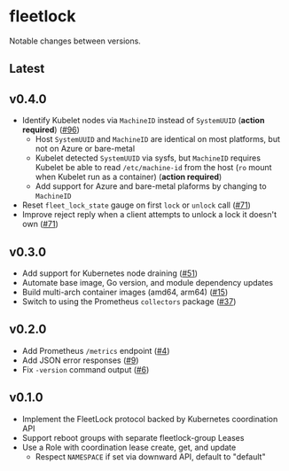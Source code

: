 # fleetlock

Notable changes between versions.

## Latest

## v0.4.0

* Identify Kubelet nodes via `MachineID` instead of `SystemUUID` (**action required**) ([#96](https://github.com/poseidon/fleetlock/pull/96))
  * Host `SystemUUID` and `MachineID` are identical on most platforms, but not on Azure or bare-metal
  * Kubelet detected `SystemUUID` via sysfs, but `MachineID` requires Kubelet
  be able to read `/etc/machine-id` from the host (`ro` mount when Kubelet
  run as a container) (**action required**)
  * Add support for Azure and bare-metal plaforms by changing to `MachineID`
* Reset `fleet_lock_state` gauge on first `lock` or `unlock` call ([#71](https://github.com/poseidon/fleetlock/pull/71))
* Improve reject reply when a client attempts to unlock a lock it doesn't own ([#71](https://github.com/poseidon/fleetlock/pull/71))

## v0.3.0

* Add support for Kubernetes node draining ([#51](https://github.com/poseidon/fleetlock/pull/51))
* Automate base image, Go version, and module dependency updates
* Build multi-arch container images (amd64, arm64) ([#15](https://github.com/poseidon/fleetlock/pull/15))
* Switch to using the Prometheus `collectors` package ([#37](https://github.com/poseidon/fleetlock/pull/37))

## v0.2.0

* Add Prometheus `/metrics` endpoint ([#4](https://github.com/poseidon/fleetlock/pull/4))
* Add JSON error responses ([#9](https://github.com/poseidon/fleetlock/pull/9))
* Fix `-version` command output ([#6](https://github.com/poseidon/fleetlock/pull/6))

## v0.1.0

* Implement the FleetLock protocol backed by Kubernetes coordination API
* Support reboot groups with separate fleetlock-group Leases
* Use a Role with coordination lease create, get, and update
  * Respect `NAMESPACE` if set via downward API, default to "default"


